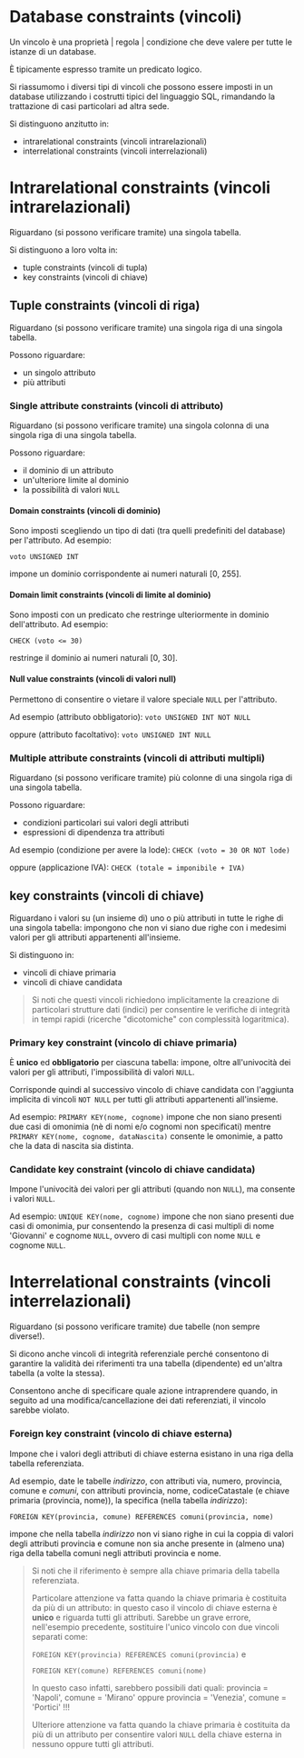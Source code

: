 # Database constraints (vincoli)

Un vincolo è una proprietà | regola | condizione che deve valere per tutte le istanze di un database.

È tipicamente espresso tramite un predicato logico.

Si riassumomo i diversi tipi di vincoli che possono essere imposti in un database utilizzando i costrutti tipici del linguaggio SQL, rimandando la trattazione di casi particolari ad altra sede.

Si distinguono anzitutto in:
* intrarelational constraints (vincoli intrarelazionali)
* interrelational constraints (vincoli interrelazionali)

# Intrarelational constraints (vincoli intrarelazionali)

Riguardano (si possono verificare tramite) una singola tabella.

Si distinguono a loro volta in:
* tuple constraints (vincoli di tupla)
* key constraints (vincoli di chiave)

## Tuple constraints (vincoli di riga)
Riguardano (si possono verificare tramite) una singola riga di una singola tabella.

Possono riguardare:
* un singolo attributo
* più attributi

### Single attribute constraints (vincoli di attributo)
Riguardano (si possono verificare tramite) una singola colonna di una singola riga di una singola tabella.

Possono riguardare:
* il dominio di un attributo
* un'ulteriore limite al dominio
* la possibilità di valori ```NULL```

#### Domain constraints (vincoli di dominio)

Sono imposti scegliendo un tipo di dati (tra quelli predefiniti del database) per l'attributo.
Ad esempio:

```voto UNSIGNED INT```

impone un dominio corrispondente ai numeri naturali [0, 255].

#### Domain limit constraints (vincoli di limite al dominio)

Sono imposti con un predicato che restringe ulteriormente in dominio dell'attributo.
Ad esempio:

```CHECK (voto <= 30)```

restringe il dominio ai numeri naturali [0, 30].

#### Null value constraints (vincoli di valori null)

Permettono di consentire o vietare il valore speciale ```NULL``` per l'attributo.

Ad esempio (attributo obbligatorio): ```voto UNSIGNED INT NOT NULL```

oppure (attributo facoltativo): ```voto UNSIGNED INT NULL```

### Multiple attribute constraints (vincoli di attributi multipli)
Riguardano (si possono verificare tramite) più colonne di una singola riga di una singola tabella.

Possono riguardare:
* condizioni particolari sui valori degli attributi
* espressioni di dipendenza tra attributi

Ad esempio (condizione per avere la lode): ```CHECK (voto = 30 OR NOT lode)```

oppure (applicazione IVA): ```CHECK (totale = imponibile + IVA)```

## key constraints (vincoli di chiave)

Riguardano i valori su (un insieme di) uno o più attributi in tutte le righe di una singola tabella: impongono che non vi siano due righe con i medesimi valori per gli attributi appartenenti all'insieme.

Si distinguono in:
* vincoli di chiave primaria
* vincoli di chiave candidata

> Si noti che questi vincoli richiedono implicitamente la creazione di particolari strutture dati (indici) per consentire le verifiche di integrità in tempi rapidi (ricerche "dicotomiche" con complessità logaritmica).
### Primary key constraint (vincolo di chiave primaria)
È **unico** ed **obbligatorio** per ciascuna tabella: impone, oltre all'univocità dei valori per gli attributi, l'impossibilità di valori ```NULL```.

Corrisponde quindi al successivo vincolo di chiave candidata con l'aggiunta implicita di vincoli ```NOT NULL``` per tutti gli attributi appartenenti all'insieme.

Ad esempio: ```PRIMARY KEY(nome, cognome)``` impone che non siano presenti due casi di omonimia (nè di nomi e/o cognomi non specificati)
mentre ```PRIMARY KEY(nome, cognome, dataNascita)``` consente le omonimie, a patto che la data di nascita sia distinta.

### Candidate key constraint (vincolo di chiave candidata)
Impone l'univocità dei valori per gli attributi (quando non ```NULL```), ma consente i valori ```NULL```.

Ad esempio: ```UNIQUE KEY(nome, cognome)``` impone che non siano presenti due casi di omonimia, pur consentendo la presenza di casi multipli di nome 'Giovanni' e cognome ```NULL```, ovvero di casi multipli con nome `NULL` e cognome ```NULL```.
# Interrelational constraints (vincoli interrelazionali)

Riguardano (si possono verificare tramite) due tabelle (non sempre diverse!).

Si dicono anche vincoli di integrità referenziale perché consentono di garantire la validità dei riferimenti tra una tabella (dipendente) ed un'altra tabella (a volte la stessa).

Consentono anche di specificare quale azione intraprendere quando, in seguito ad una modifica/cancellazione dei dati referenziati, il vincolo sarebbe violato.
### Foreign key constraint (vincolo di chiave esterna)
Impone che i valori degli attributi di chiave esterna esistano in una riga della tabella referenziata.

Ad esempio, date le tabelle *indirizzo*, con attributi via, numero, provincia, comune  e *comuni*, con attributi provincia, nome, codiceCatastale (e chiave primaria (provincia, nome)), la specifica (nella tabella *indirizzo*):

```FOREIGN KEY(provincia, comune) REFERENCES comuni(provincia, nome)```

impone che nella tabella *indirizzo* non vi siano righe in cui la coppia di valori degli attributi provincia e comune non sia anche presente in (almeno una) riga della tabella comuni negli attributi provincia e nome.

> Si noti che il riferimento è sempre alla chiave primaria della tabella referenziata.
>
> Particolare attenzione va fatta quando la chiave primaria è costituita da più di un attributo: in questo caso il vincolo di chiave esterna è **unico** e riguarda tutti gli attributi.
> Sarebbe un grave errore, nell'esempio precedente, sostituire l'unico vincolo con due vincoli separati come:
> 
> ```FOREIGN KEY(provincia) REFERENCES comuni(provincia)``` e
> 
> ```FOREIGN KEY(comune) REFERENCES comuni(nome)```
> 
> In questo caso infatti, sarebbero possibili dati quali:
> provincia = 'Napoli', comune = 'Mirano' oppure provincia = 'Venezia', comune = 'Portici' !!!
> 
> Ulteriore attenzione va fatta quando la chiave primaria è costituita da più di un attributo per consentire valori `NULL` della chiave esterna in nessuno oppure tutti gli attributi.
